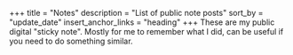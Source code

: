 +++
title = "Notes"
description = "List of public note posts"
sort_by = "update_date"
insert_anchor_links = "heading"
+++
These are my public digital "sticky note". Mostly for me to remember what I did, can be useful if you need to do something similar.